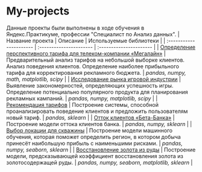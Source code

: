 # My-projects
Данные проекты были выполнены в ходе обучения в Яндекс.Практикуме, профессии "Специалист по Анализ данных".
| Название проекта | Описание | Используемые библиотеки |
| :---------------------- | :---------------------- | :---------------------- |
| [Определение перспективного тарифа для телеком-компании «Мегалайн»](https://github.com/Michael-Sharma/projects/tree/main/telecom_perspective_%20tariff) | Предварительный анализ тарифов на небольшой выборке клиентов. Анализ поведения клиентов. Определение наиболее прибыльного тарифа для корректирования рекламного бюджета. | *pandas, numpy, math, matplotlib, scipy* |
| [Исследование рынка игровой индустрии](https://github.com/Michael-Sharma/projects/tree/main/gamedev) | Выявление закономерностей, определяющих успешность игры. Определение потенциально популярного продукта для планирования рекламных кампаний. | *pandas, numpy, matplotlib, scipy* |
| [Рекомендация тарифов](https://github.com/Michael-Sharma/projects/tree/main/telecom_tariff_recommendation) | Построение системы, способной проанализировать поведение клиентов и предложить пользователям новый тариф. | *pandas, sklearn* |
| [Отток клиентов «Бета-Банка»](https://github.com/Michael-Sharma/projects/tree/main/churn_clients) | Построение модели оттока клиентов банка. | *pandas, numpy, sklearn* |
| [Выбор локации для скважины](https://github.com/Michael-Sharma/projects/tree/main/location_for_drilling) | Построение модели машинного обучения, которая поможет определить регион, в котором добыча принесёт наибольшую прибыль с наименьшими рисками. | *pandas, numpy, seaborn, sklearn* |
| [Восстановление золота из руды](https://github.com/Michael-Sharma/projects/tree/main/gold_recovery) | Построение модели, предсказывающей коэффициент восстановления золота из золотосодержащей руды. | *pandas, numpy, seaborn, matplotlib, sklearn* |
